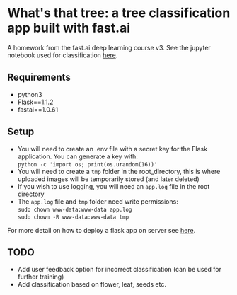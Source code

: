 # What's that tree: a tree classification app built with fast.ai

A homework from the fast.ai deep learning course v3.
See the jupyter notebook used for classification [here](https://github.com/suet-lee/fastai/blob/master/TreeClassifier.ipynb).

## Requirements
- python3
- Flask==1.1.2
- fastai==1.0.61

## Setup
- You will need to create an .env file with a secret key for the Flask application. You can generate a key with:  
`python -c 'import os; print(os.urandom(16))'`
- You will need to create a `tmp` folder in the root_directory, this is where uploaded images will be temporarily stored (and later deleted)
- If you wish to use logging, you will need an `app.log` file in the root directory
- The `app.log` file and `tmp` folder need write permissions:  
`sudo chown www-data:www-data app.log`  
`sudo chown -R www-data:www-data tmp`

For more detail on how to deploy a flask app on server see [here]().

## TODO
- Add user feedback option for incorrect classification (can be used for further training)
- Add classification based on flower, leaf, seeds etc.

